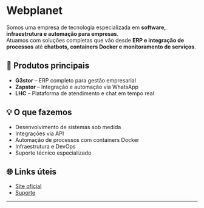 # Webplanet

Somos uma empresa de tecnologia especializada em **software, infraestrutura e automação para empresas**.  
Atuamos com soluções completas que vão desde **ERP e integração de processos** até **chatbots, containers Docker e monitoramento de serviços**.

## 🚀 Produtos principais
- **G3stor** – ERP completo para gestão empresarial  
- **Zapstor** – Integração e automação via WhatsApp  
- **LHC** – Plataforma de atendimento e chat em tempo real  

## 💡 O que fazemos
- Desenvolvimento de sistemas sob medida  
- Integrações via API  
- Automação de processos com containers Docker  
- Infraestrutura e DevOps  
- Suporte técnico especializado  

## 🌐 Links úteis
- [Site oficial](http://webplanet.com.br/)  
- [Suporte](mailto:suporte@webplanet.com.br)  

---
